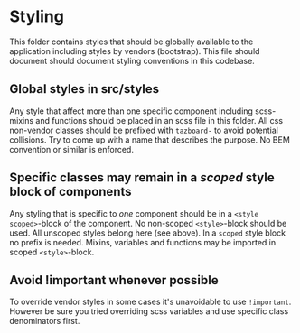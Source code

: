 # Styling

This folder contains styles that should be globally available to the application including styles by vendors (bootstrap).
This file should document should document styling conventions in this codebase.

## Global styles in src/styles

Any style that affect more than one specific component including scss-mixins and functions should be placed in an scss file in this folder.
All css non-vendor classes should be prefixed with `tazboard-` to avoid potential collisions. Try to come up with a name that describes the
purpose. No BEM convention or similar is enforced.

## Specific classes may remain in a _scoped_ style block of components

Any styling that is specific to _one_ component should be in a `<style scoped>`-block of the component. No non-scoped `<style>`-block should be used.
All unscoped styles belong here (see above). In a `scoped` style block no prefix is needed. Mixins, variables and functions may be imported in scoped
`<style>`-block.

## Avoid !important whenever possible

To override vendor styles in some cases it's unavoidable to use `!important`. However be sure you tried overriding scss variables
and use specific class denominators first. 


